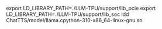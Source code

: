 export LD_LIBRARY_PATH=./LLM-TPU/support/lib_pcie
export LD_LIBRARY_PATH=./LLM-TPU/support/lib_soc
ldd ChatTTS/model/llama.cpython-310-x86_64-linux-gnu.so
